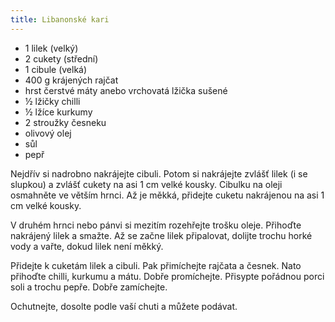 ```yaml
---
title: Libanonské kari
---
```


- 1 lilek (velký)
- 2 cukety (střední)
- 1 cibule (velká)
- 400 g krájených rajčat
- hrst čerstvé máty anebo vrchovatá lžička sušené
- ½ lžičky chilli
- ½ lžíce kurkumy
- 2 stroužky česneku
- olivový olej
- sůl
- pepř

Nejdřív si nadrobno nakrájejte cibuli. Potom si nakrájejte zvlášť lilek (i se slupkou) a zvlášť cukety na asi 1 cm velké kousky.
Cibulku na oleji osmahněte ve větším hrnci. Až je měkká, přidejte cuketu nakrájenou na asi 1 cm velké kousky.

V druhém hrnci nebo pánvi si mezitím rozehřejte trošku oleje. Přihoďte nakrájený lilek a smažte.
Až se začne lilek připalovat, dolijte trochu horké vody a vařte, dokud lilek není měkký.

Přidejte k cuketám lilek a cibuli. Pak přimíchejte rajčata a česnek. Nato přihoďte chilli, kurkumu a mátu.
Dobře promíchejte. Přisypte pořádnou porci soli a trochu pepře. Dobře zamíchejte.

Ochutnejte, dosolte podle vaší chuti a můžete podávat.
